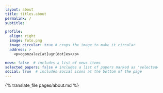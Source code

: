```yaml
---
layout: about
title: titles.about
permalink: /
subtitle:

profile:
  align: right
  image: foto.png
  image_circular: true # crops the image to make it circular
  address: >
    <p>cgonzalez[at]ugr[dot]es</p>

news: false  # includes a list of news items
selected_papers: false # includes a list of papers marked as "selected={true}"
social: true  # includes social icons at the bottom of the page
---
```


{% translate_file pages/about.md %}